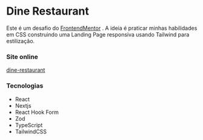 # Dine Restaurant

Este é um desafio do [FrontendMentor](https://www.frontendmentor.io) . A ideia é praticar minhas habilidades em CSS construindo uma Landing Page responsiva usando Tailwind para estilização.

### Site online
[dine-restaurant](https://dine-restaurant-yuri-cruger.vercel.app/) 

### Tecnologias
* React
* Nextjs
* React Hook Form
* Zod
* TypeScript
* TailwindCSS
